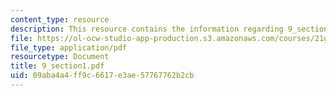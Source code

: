 ```yaml
---
content_type: resource
description: This resource contains the information regarding 9_section1.
file: https://ol-ocw-studio-app-production.s3.amazonaws.com/courses/21g-103-chinese-iii-regular-fall-2005/09aba4a4ff9c6617e3ae57767762b2cb_MIT21G_103F05_9_1.pdf
file_type: application/pdf
resourcetype: Document
title: 9_section1.pdf
uid: 09aba4a4-ff9c-6617-e3ae-57767762b2cb
---
```


